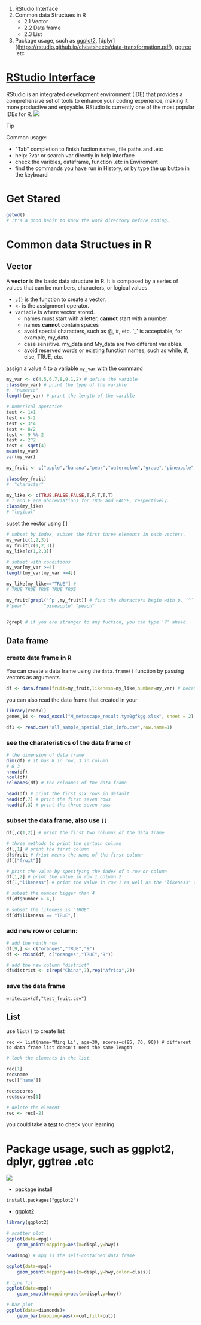 1. RStudio Interface
2. Common data Structues in R
	- 2.1 Vector
	- 2.2 Data frame
 	- 2.3 List
3. Package usage, such as [ggplot2](https://rstudio.github.io/cheatsheets/data-visualization.pdf), [dplyr]((https://rstudio.github.io/cheatsheets/data-transformation.pdf), [ggtree](https://www.jianshu.com/p/b37836d71a70) .etc
# [RStudio Interface](https://rstudio.github.io/cheatsheets/rstudio-ide.pdf)
RStudio is an integrated development environment (IDE) that provides a comprehensive set of tools to enhance your coding experience, making it more productive and enjoyable. RStudio is currently one of the most popular IDEs for R.
![](attachments/Pasted%20image%2020241027103947.png)



> [!Tip] 

 Common usage:
 - "Tab" completion to finish fuction names, file paths and .etc
 - help: ?var or search var directly in help interface
 - check the varibles, dataframe, function .etc in Enviroment 
 - find the commands  you have run in History, or by type the  up button in the keyboard

# Get Stared

```r
getwd()
# It's a good habit to know the work directory before coding.

```

# Common data Structues in R
## Vector
A **vector** is the basic data structure in R. It is composed by a series of values that can be numbers, characters, or logical values.
- `c()` is the function to create a vector.
- `<-` is the assignment operator.
- `Variable` is where vector stored.
	 - names must start with a letter, **cannot** start with a number
	 - names **cannot** contain spaces
	 - avoid special characters, such as @, #, etc. '_' is acceptable, for example, my_data.
	 - case sensitive. my_data and My_data are two different variables.
	 - avoid reserved words or existing function names, such as while, if, else, TRUE, etc.

assign a value 4 to a variable `my_var` with the command
```R
my_var <- c(4,5,6,7,8,9,1,2) # define the varible
class(my_var) # print the type of the varible
#  "numeric"
length(my_var) # print the length of the varible

# numerical operation
test <- 1+1
test <- 5-2
test <- 3*4
test <- 8/2
test <- 9 %% 2 
test <- 2^2
test <- sqrt(4)
mean(my_var)
var(my_var)

my_fruit <- c("apple","banana","pear","watermelon","grape","pineapple","cucumber","peach" )

class(my_fruit)
#  "character"

my_like <- c(TRUE,FALSE,FALSE,T,F,T,T,T)
# T and F are abbreviations for TRUE and FALSE, respectively.
class(my_like)
# "logical"
```

suset the vector using `[]`
```R
# subset by index, subset the first three elements in each vectors.
my_var[c(1,2,3)]
my_fruit[c(1,2,3)]
my_like[c(1,2,3)]

# subset with conditions
my_var[my_var >=4]
length(my_var[my_var >=4])

my_like[my_like=="TRUE"] # 
# TRUE TRUE TRUE TRUE TRUE

my_fruit[grepl('^p',my_fruit)] # find the characters begin with p, `^` 
#"pear"       "pineapple" "peach"


?grepl # if you are stranger to any fuction, you can type '?' ahead.

```

## Data frame
### create data frame in R
You can create a data frame using the `data.frame()` function by passing vectors as arguments.
```R
df <- data.frame(fruit=my_fruit,likeness=my_like,number=my_var) # because of the same length of each vector, you can create data frame directly.
```
you can also read the data frame that created in your 
```R
library(readxl)
genes_14 <- read_excel("M_metascape_result.tya0gfkgg.xlsx", sheet = 2)

df1 <- read.csv("all_sample_spatial_plot_info.csv",row.name=1)
```

### see the charateristics of the data frame `df`
```r
# the dimension of data frame
dim(df) # it has 8 in row, 3 in column
# 8 3 
nrow(df)
ncol(df)
colnames(df) # the colnames of the data frame

head(df) # print the first six rows in default
head(df,7) # print the first seven rows 
head(df,3) # print the three seven rows

```

### subset the data frame, also  use `[]`
```R
df[,c(1,2)] # print the first two columns of the data frame

# three methods to print the certain column 
df[,1] # print the first column
df$fruit # friut means the name of the first column
df[["fruit"]]

# print the value by specifying the index of a row or column
df[1,2] # print the value in row 1 column 2
df[1,"likeness"] # print the value in row 1 as well as the "likeness" column

# subset the number bigger than 4
df[df$number > 4,]

# subset the likeness is "TRUE"
df[df$likeness == "TRUE",]

```

### add new row or column:
```R
# add the ninth row
df[9,] <- c("oranges","TRUE","9")
df <- rbind(df, c("oranges","TRUE","9"))

# add the new column "district"
df$district <- c(rep("China",7),rep("Africa",2))

```

### save the data frame
```
write.csv(df,"test_fruit.csv")
```
## List
use `list()` to create list
```
rec <- list(name="Ming Li", age=30, scores=c(85, 76, 90)) # different to data frame list doesn't need the same length
```

```R
# look the elements in the list

rec[1]
rec$name
rec[['name']]

rec$scores
rec$scores[1]

# delete the element
rec <- rec[-2]
```
you could take a [test](https://app.datacamp.com/learn/assessments?technologies=1) to check your learning.
# Package usage, such as ggplot2, dplyr, ggtree .etc
![](https://mmbiz.qpic.cn/mmbiz_jpg/2sn6vnlXuibpcibBxbIXSrv2mfOG3E5QDnUrTq4dKA19R96d0QSicE2n0MeMibu5War80j7RrjRapVXdZ8oznH7vJQ/640?wx_fmt=jpeg&tp=webp&wxfrom=5&wx_lazy=1&wx_co=1)
- package install
```
install.packages("ggplot2")
```

- [ggplot2](https://rstudio.github.io/cheatsheets/data-visualization.pdf)
```R
library(ggplot2)

# scatter plot
ggplot(data=mpg)+
	geom_point(mapping=aes(x=displ,y=hwy))
```

```R
head(mpg) # mpg is the self-contained data frame
```

```R
ggplot(data=mpg)+
	geom_point(mapping=aes(x=displ,y=hwy,color=class))
```

```R
# line fit
ggplot(data=mpg)+
	geom_smooth(mapping=aes(x=displ,y=hwy))

```

```R
# bar plot
ggplot(data=diamonds)+
	geom_bar(mapping=aes(x=cut,fill=cut))

```

